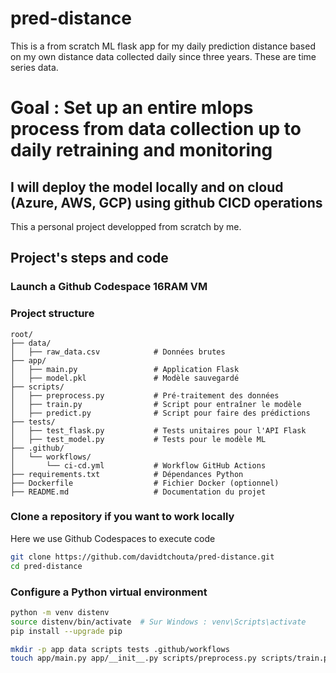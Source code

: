 # pred-distance

This is a from scratch ML flask app for my daily prediction distance based on my own distance data collected daily since three years. 
These are time series data.

# Goal : Set up an entire mlops process from data collection up to daily retraining and monitoring

## I will deploy the model locally and on cloud (Azure, AWS, GCP) using github CICD operations

This a personal project developped from scratch by me. 

## Project's steps and code

### Launch a Github Codespace 16RAM VM 

### Project structure
```plaintext
root/
├── data/
│   ├── raw_data.csv            # Données brutes
├── app/
│   ├── main.py                 # Application Flask
│   ├── model.pkl               # Modèle sauvegardé
├── scripts/
│   ├── preprocess.py           # Pré-traitement des données
│   ├── train.py                # Script pour entraîner le modèle
│   ├── predict.py              # Script pour faire des prédictions
├── tests/
│   ├── test_flask.py           # Tests unitaires pour l'API Flask
│   ├── test_model.py           # Tests pour le modèle ML
├── .github/
│   └── workflows/
│       └── ci-cd.yml           # Workflow GitHub Actions
├── requirements.txt            # Dépendances Python
├── Dockerfile                  # Fichier Docker (optionnel)
├── README.md                   # Documentation du projet
```

### Clone a repository if you want to work locally
Here we use Github Codespaces to execute code
```bash
git clone https://github.com/davidtchouta/pred-distance.git
cd pred-distance
```
### Configure a Python virtual environment 
```bash
python -m venv distenv
source distenv/bin/activate  # Sur Windows : venv\Scripts\activate
pip install --upgrade pip
```

```bash
mkdir -p app data scripts tests .github/workflows
touch app/main.py app/__init__.py scripts/preprocess.py scripts/train.py tests/test_flask.py tests/test_model.py scripts/predict.py requirements.txt Dockerfile .github/workflows/ci-cd.yml
```

